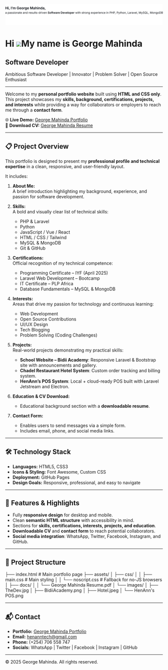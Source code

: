 <!-- My Animated Intro SVG -->
![Intro](./images/intro.svg)

<!-- Optional waving hand gif greeting -->
Hi ![](https://user-images.githubusercontent.com/18350557/176309783-0785949b-9127-417c-8b55-ab5a4333674e.gif)My name is George Mahinda
======================================================================================================================================

Software Developer
------------------

Ambitious Software Developer | Innovator | Problem Solver | Open Source Enthusiast

---

Welcome to my **personal portfolio website** built using **HTML and CSS only**.  
This project showcases my **skills, background, certifications, projects, and interests** while providing a way for collaborators or employers to reach me through a **contact form**.

🌐 **Live Demo:** [George Mahinda Portfolio](https://henannt.github.io/GeorgeMahindaPortfolio/)  
📄 **Download CV:** [George Mahinda Resume](assets/docs/George%20Mahinda%20Resume.pdf)

---

## 📋 Project Overview

This portfolio is designed to present my **professional profile and technical expertise** in a clean, responsive, and user-friendly layout.

It includes:

1. **About Me:**  
   A brief introduction highlighting my background, experience, and passion for software development.

2. **Skills:**  
   A bold and visually clear list of technical skills:
    - PHP & Laravel
    - Python
    - JavaScript / Vue / React
    - HTML / CSS / Tailwind
    - MySQL & MongoDB
    - Git & GitHub

3. **Certifications:**  
   Official recognition of my technical competence:
    - Programming Certificate – IYF (April 2025)
    - Laravel Web Development – Bootcamp
    - IT Certificate – PLP Africa
    - Database Fundamentals – MySQL & MongoDB

4. **Interests:**  
   Areas that drive my passion for technology and continuous learning:
    - Web Development
    - Open Source Contributions
    - UI/UX Design
    - Tech Blogging
    - Problem Solving (Coding Challenges)

5. **Projects:**  
   Real-world projects demonstrating my practical skills:
    - **School Website – Bidii Academy**: Responsive Laravel & Bootstrap site with announcements and gallery.
    - **Chadel Restaurant Hotel System**: Custom order tracking and billing system.
    - **HenAnn’s POS System**: Local + cloud-ready POS built with Laravel Jetstream and Electron.

6. **Education & CV Download:**
    - Educational background section with a **downloadable resume**.

7. **Contact Form:**
    - Enables users to send messages via a simple form.
    - Includes email, phone, and social media links.

---

## 🛠️ Technology Stack

- **Languages:** HTML5, CSS3
- **Icons & Styling:** Font Awesome, Custom CSS
- **Deployment:** GitHub Pages
- **Design Goals:** Responsive, professional, and easy to navigate

---

## 🎨 Features & Highlights

- Fully **responsive design** for desktop and mobile.
- Clean **semantic HTML structure** with accessibility in mind.
- Sections for **skills, certifications, interests, projects, and education**.
- **Downloadable CV** and **contact form** to reach potential collaborators.
- **Social media integration**: WhatsApp, Twitter, Facebook, Instagram, and GitHub.

---

## 📂 Project Structure

├── index.html # Main portfolio page
├── assets/
│ ├── css/
│ │ ├── main.css # Main styling
│ │ └── noscript.css # Fallback for no-JS browsers
│ ├── docs/
│ │ └── George Mahinda Resume.pdf
│ └── images/
│ ├── TheDev.jpg
│ ├── BidiiAcademy.png
│ ├── Hotel.jpeg
│ └── HenAnn's POS.png


---


## 📬 Contact

- **Portfolio:** [George Mahinda Portfolio](https://henannt.github.io/GeorgeMahindaPortfolio/)
- **Email:** henanntech@gmail.com
- **Phone:** (+254) 706 558 747
- **Socials:** WhatsApp | Twitter | Facebook | Instagram | GitHub

---

© 2025 George Mahinda. All rights reserved.
